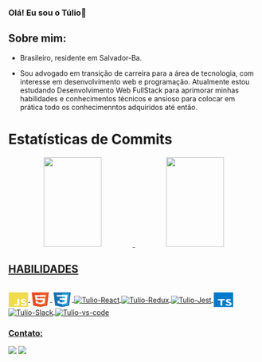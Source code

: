 ### Olá! Eu sou o Túlio👋
## Sobre mim:
- Brasileiro, residente em Salvador-Ba.

- Sou advogado em transição de carreira para a área de tecnologia, com interesse em desenvolvimento web e programação. Atualmente estou estudando Desenvolvimento Web FullStack para aprimorar minhas habilidades e conhecimentos técnicos e ansioso para colocar em prática todo os conhecimenntos adquiridos até então.

# Estatísticas de Commits

<div align="center">
  <a href="https://github.com/tulioba">
  <img height="180em" width="48%" src="https://github-readme-stats.vercel.app/api?username=tulioba&show_icons=true&theme=tokyonight&include_all_commits=true&count_private=true"/>
    <img height="180em" width="48%" src="https://github-readme-stats.vercel.app/api/top-langs/?username=tulioba&layout=compact&langs_count=7&theme=tokyonight"/>  
</div>

## HABILIDADES

<div style="display: inline_block"><br>
 <img align="center" alt="Tulio-Js" height="30" width="40" src="https://raw.githubusercontent.com/devicons/devicon/master/icons/javascript/javascript-plain.svg">
 <img align="center" alt="Tulio-HTML" height="30" width="40" src="https://raw.githubusercontent.com/devicons/devicon/master/icons/html5/html5-original.svg">
 <img align="center" alt="Tulio-CSS" height="30" width="40" src="https://raw.githubusercontent.com/devicons/devicon/master/icons/css3/css3-original.svg">
 <img align="center" alt="Tulio-React" height="30" width="40" src="https://cdn.jsdelivr.net/gh/devicons/devicon/icons/react/react-original.svg" />
 <img align="center" alt="Tulio-Redux" height="30" width="40" src="https://cdn.jsdelivr.net/gh/devicons/devicon/icons/redux/redux-original.svg" />
 <img align="center" alt="Tulio-Jest" height="30" width="40" src="https://cdn.jsdelivr.net/gh/devicons/devicon/icons/jest/jest-plain.svg" />
 <img align="center" alt="Tulio-Trello" height="30" width="40" src="https://raw.githubusercontent.com/devicons/devicon/master/icons/typescript/typescript-plain.svg" />
 <img align="center" alt="Tulio-Slack" height="30" width="40" src="https://cdn.jsdelivr.net/gh/devicons/devicon/icons/slack/slack-original.svg" />
 <img align="center" alt="Tulio-vs-code" height="30" width="40" src="https://cdn.jsdelivr.net/gh/devicons/devicon/icons/vscode/vscode-original.svg" />

</div>

### Contato:

<div> 
  <a href = "https://mail.google.com/mail/u/1/#inbox?compose=GTvVlcSMVVzxXmWlcLvqwQnKlPFtwDvsSdkjTHQvDtvQRNtkRvzttHkxpRbjjHpTNZvlcwrbMBjNq"><img src="https://img.shields.io/badge/-Gmail-%23333?style=for-the-badge&logo=gmail&logoColor=white" target="_blank"></a>
  <a href = "https://www.linkedin.com/in/tulio-barros-amorim-733399244/"> <img src="https://img.shields.io/badge/-LinkedIn-%230077B5?style=for-the-badge&logo=linkedin&logoColor=white" target="_blank"></a> 

